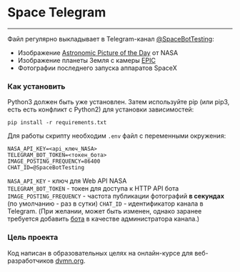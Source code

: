 # Space Telegram

---

Файл регулярно выкладывает в Telegram-канал [@SpaceBotTesting](https://t.me/space_bot_testing):

- Изображение [Astronomic Picture of the Day](https://epic.gsfc.nasa.gov/) от NASA
- Изображение планеты Земля с камеры [EPIC](https://epic.gsfc.nasa.gov/)
- Фотографии последнего запуска аппаратов SpaceX

### Как установить

Python3 должен быть уже установлен. Затем используйте pip (или pip3, есть есть конфликт с Python2) для установки зависимостей:

```pip install -r requirements.txt```

Для работы скрипту необходим `.env` файл с переменными окружения:

```shell
NASA_API_KEY=<api_ключ_NASA>
TELEGRAM_BOT_TOKEN=<токен_бота>
IMAGE_POSTING_FREQUENCY=86400
CHAT_ID=@SpaceBotTesting
```

`NASA_API_KEY` - ключ для Web API NASA\
`TELEGRAM_BOT_TOKEN` - токен для доступа к HTTP API бота\
`IMAGE_POSTING_FREQUENCY` - частота публикации фотографий **в секундах** (по умолчанию - раз в сутки)
`CHAT_ID` - идентификатор канала в Telegram. (При желании, может быть изменен, однако заранее требуется добавить [бота](https://t.me/cosmos_images_bot) в качестве администратора канала.)
### Цель проекта
Код написан в образовательных целях на онлайн-курсе для веб-разработчиков [dvmn.org](https://dvmn.org/).